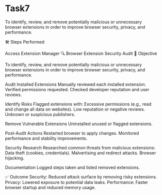 # Task7
To identify, review, and remove potentially malicious or unnecessary browser extensions in order to improve browser security, privacy, and performance.

🛠 Steps Performed

Access Extension Manager
🔍 Browser Extension Security Audit
📌 Objective

To identify, review, and remove potentially malicious or unnecessary browser extensions in order to improve browser security, privacy, and performance.

Audit Installed Extensions
Manually reviewed each installed extension.
Verified permissions requested.
Checked developer reputation and user reviews.

Identify Risks
Flagged extensions with:
Excessive permissions (e.g., read and change all data on websites).
Low reputation or negative reviews.
Unknown or suspicious publishers.

Remove Vulnerable Extensions
Uninstalled unused or flagged extensions.

Post-Audit Actions
Restarted browser to apply changes.
Monitored performance and stability improvements.

Security Research
Researched common threats from malicious extensions:
Data theft (cookies, credentials).
Malvertising and redirect attacks.
Browser hijacking.

Documentation
Logged steps taken and listed removed extensions.

✅ Outcome
Security: Reduced attack surface by removing risky extensions.
Privacy: Lowered exposure to potential data leaks.
Performance: Faster browser startup and reduced memory usage.
